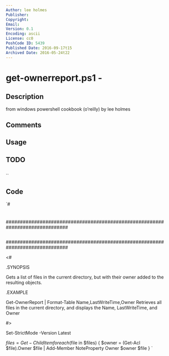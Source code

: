 ```yaml
---
Author: lee holmes
Publisher: 
Copyright: 
Email: 
Version: 0.1
Encoding: ascii
License: cc0
PoshCode ID: 5439
Published Date: 2016-09-17t15
Archived Date: 2016-05-24t22
---
```


# get-ownerreport.ps1 - 

## Description

from windows powershell cookbook (o’reilly) by lee holmes

## Comments



## Usage



## TODO



## 

``

## Code

`#
 #
 ##############################################################################
 ##
 ##
 ##
 ##############################################################################
 
 <#
 
 .SYNOPSIS
 
 Gets a list of files in the current directory, but with their owner added
 to the resulting objects.
 
 .EXAMPLE
 
 Get-OwnerReport | Format-Table Name,LastWriteTime,Owner
 Retrieves all files in the current directory, and displays the
 Name, LastWriteTime, and Owner
 
 #>
 
 Set-StrictMode -Version Latest
 
 $files = Get-ChildItem
 foreach($file in $files)
 {
     $owner = (Get-Acl $file).Owner
     $file | Add-Member NoteProperty Owner $owner
     $file
 }
`

